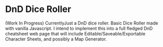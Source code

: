 # DnD Dice Roller
(Work In Progress) CurrentlyJust a DnD dice roller.
Basic Dice Roller made with vanilla Javascript. I intend to implement this into a full fledged DnD cheatsheet web page that will include Editable/Saveable/Exportable Character Sheets,
and possibly a Map Generator.
